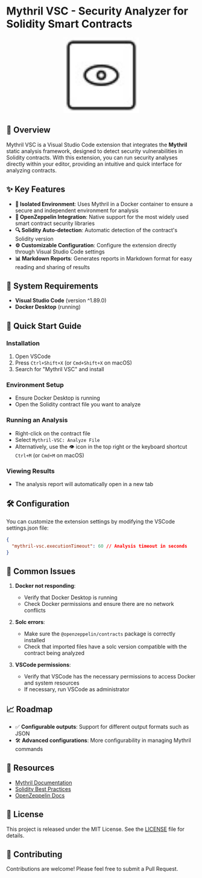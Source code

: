 # Mythril VSC - Security Analyzer for Solidity Smart Contracts

<div align="center">
  <img src="./src/images/mythril-audit-light.jpg" alt="Mythril VSC" width="200">
</div>

## 📄 Overview

Mythril VSC is a Visual Studio Code extension that integrates the **Mythril** static analysis framework, designed to detect security vulnerabilities in Solidity contracts. With this extension, you can run security analyses directly within your editor, providing an intuitive and quick interface for analyzing contracts.

## ✨ Key Features

- **🐳 Isolated Environment**: Uses Mythril in a Docker container to ensure a secure and independent environment for analysis
- **🚀 OpenZeppelin Integration**: Native support for the most widely used smart contract security libraries
- **🔍 Solidity Auto-detection**: Automatic detection of the contract's Solidity version
- **⚙️ Customizable Configuration**: Configure the extension directly through Visual Studio Code settings
- **📊 Markdown Reports**: Generates reports in Markdown format for easy reading and sharing of results

## 🔧 System Requirements

- **Visual Studio Code** (version ^1.89.0)
- **Docker Desktop** (running)

## 🚀 Quick Start Guide

### Installation

1. Open VSCode
2. Press `Ctrl+Shift+X` (or `Cmd+Shift+X` on macOS)
3. Search for "Mythril VSC" and install

### Environment Setup

- Ensure Docker Desktop is running
- Open the Solidity contract file you want to analyze

### Running an Analysis

- Right-click on the contract file
- Select `Mythril-VSC: Analyze File`
- Alternatively, use the 👁️ icon in the top right or the keyboard shortcut `Ctrl+M` (or `Cmd+M` on macOS)

### Viewing Results

- The analysis report will automatically open in a new tab

## 🛠️ Configuration

You can customize the extension settings by modifying the VSCode settings.json file:

```json
{
  "mythril-vsc.executionTimeout": 60 // Analysis timeout in seconds
}
```

## 🐛 Common Issues

1. **Docker not responding**:
   - Verify that Docker Desktop is running
   - Check Docker permissions and ensure there are no network conflicts

2. **Solc errors**:
   - Make sure the `@openzeppelin/contracts` package is correctly installed
   - Check that imported files have a solc version compatible with the contract being analyzed

3. **VSCode permissions**:
   - Verify that VSCode has the necessary permissions to access Docker and system resources
   - If necessary, run VSCode as administrator

## 📈 Roadmap

- ✅ **Configurable outputs**: Support for different output formats such as JSON
- 🛠️ **Advanced configurations**: More configurability in managing Mythril commands

## 🔗 Resources

- [Mythril Documentation](https://mythril.docs)
- [Solidity Best Practices](https://consensys.github.io/smart-contract-best-practices/)
- [OpenZeppelin Docs](https://docs.openzeppelin.com)

## 📄 License

This project is released under the MIT License. See the [LICENSE](./LICENSE.txt) file for details.

## 👥 Contributing

Contributions are welcome! Please feel free to submit a Pull Request.
